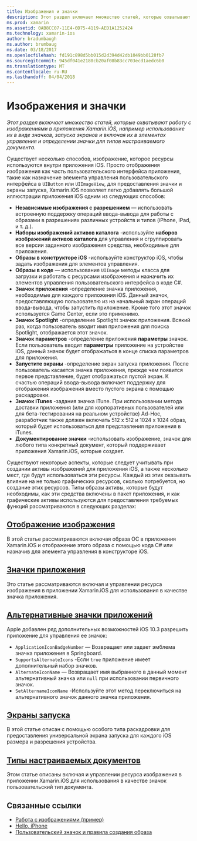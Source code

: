 ```yaml
---
title: Изображения и значки
description: Этот раздел включает множество статей, которые охватывают работу с изображениями в приложения Xamarin.iOS, например использование их в виде значков, запуска экранов и включая их в элементах управления и определении значки для типов настраиваемого документа.
ms.prod: xamarin
ms.assetid: 0AB8CC07-11E4-0D75-4119-AED1A1252424
ms.technology: xamarin-ios
author: bradumbaugh
ms.author: brumbaug
ms.date: 03/18/2017
ms.openlocfilehash: fd191c898d5bb015d2d394d42db1049bb0128fb7
ms.sourcegitcommit: 945df041e2180cb20af08b83cc703ecd1aedc6b0
ms.translationtype: MT
ms.contentlocale: ru-RU
ms.lasthandoff: 04/04/2018
---
```

# <a name="images-and-icons"></a>Изображения и значки

_Этот раздел включает множество статей, которые охватывают работу с изображениями в приложения Xamarin.iOS, например использование их в виде значков, запуска экранов и включая их в элементах управления и определении значки для типов настраиваемого документа._

Существует несколько способов, изображение, которое ресурсы используются внутри приложения iOS. Просто отображения изображения как часть пользовательского интерфейса приложения, такие как назначение элемента управления пользовательского интерфейса в `UIButton` или `UIImageView`, для предоставления значки и экраны запуска, Xamarin.iOS позволяет легко добавлять большой иллюстрации приложения iOS одним из следующих способов: 

- **Независимые изображения с разрешением** — использовать встроенную поддержку операций ввода-вывода для работы с образами в разрешениях различных устройств и типов (iPhone, iPad, и т. д.).
- **Наборы изображений активов каталога** -используйте **наборов изображений активов каталога** для управления и сгруппировать все версии заданного изображения средства, необходимые для приложения.
- **Образы в конструкторе iOS** -используйте конструктор iOS, чтобы задать изображения для элементов управления.
- **Образы в коде** — использование `UIImage` методы класса для загрузки и работать с ресурсами изображения и назначить их элементов управления пользовательского интерфейса в коде C#.
- **Значок приложения** -определение значка приложения, необходимые для каждого приложения iOS. Данный значок, предоставляющую пользователю из на начальный экран операций ввода-вывода, чтобы запустить приложение. Кроме того этот значок используется Game Center, если это применимо.
- **Значок Spotlight** -определение Spotlight значок приложения. Всякий раз, когда пользователь вводит имя приложения для поиска Spotlight, отображается этот значок.
- **Значок параметров** -определение приложения **параметры** значок. Если пользователь вводит **параметры** приложение на устройстве iOS, данный значок будет отображаться в конце списка параметров для приложения. 
- **Запустите экраны** -определение экран запуска приложения. После пользователь касается значка приложения, прежде чем появится первое представление, будет отображаться пустой экран. К счастью операций ввода-вывода включает поддержку для отображения изображения вместо пустого экрана с помощью раскадровки. 
- **Значок iTunes** -задания значка iTune. При использовании метода доставки приложения (или для корпоративных пользователей или для бета-тестирования на реальном устройстве) Ad-Hoc, разработчик также должен включать 512 x 512 и 1024 x 1024 образ, который будет использоваться для представления приложения в iTunes.
- **Документирование значки** -использовать изображение, значок для любого типа конкретный документ, который поддерживает приложения Xamarin.iOS, которые создает.

Существуют некоторые аспекты, которые следует учитывать при создании активы изображений для приложения iOS, а также несколько мест, где будут использоваться эти ресурсы. Каждый из этих оказывать влияние на не только графических ресурсов, сколько потребуется, но создание этих ресурсов. Типы образы активы, которые будут необходимы, как эти средства включены в пакет приложения, и как графические активы используются для предоставления требуемых функций рассматриваются в следующих разделах:


## <a name="displaying-an-imageiosapp-fundamentalsimages-iconsdisplaying-an-imagemd"></a>[Отображение изображения](~/ios/app-fundamentals/images-icons/displaying-an-image.md)

В этой статье рассматриваются включая образа ОС в приложения Xamarin.iOS и отображение этого образа с помощью кода C# или назначив для элемента управления в конструкторе iOS.

## <a name="application-iconsiosapp-fundamentalsimages-iconsapp-iconsmd"></a>[Значки приложения](~/ios/app-fundamentals/images-icons/app-icons.md)

Это статье рассматриваются включая и управлении ресурса изображения в приложении Xamarin.iOS для использования в качестве значка приложения.

## <a name="alternate-app-iconsiosapp-fundamentalsimages-iconsalternate-app-iconsmd"></a>[Альтернативные значки приложений](~/ios/app-fundamentals/images-icons/alternate-app-icons.md)

Apple добавлен ряд дополнительных возможностей iOS 10.3 разрешить приложение для управления ее значок:

 - `ApplicationIconBadgeNumber` — Возвращает или задает эмблема значка приложения в Springboard.
 - `SupportsAlternateIcons` -Если `true` приложение имеет дополнительный набор значков.
 - `AlternateIconName` — Возвращает имя выбранного в данный момент альтернативный значка или `null` при использовании первичного значок.
 - `SetAlternameIconName` -Используйте этот метод переключиться на альтернативного значок данного значка приложения.


## <a name="launch-screensiosapp-fundamentalsimages-iconslaunch-screensmd"></a>[Экраны запуска](~/ios/app-fundamentals/images-icons/launch-screens.md)

В этой статье описан с помощью особого типа раскадровки для предоставления универсальной экрана запуска для каждого iOS размера и разрешения устройства.

## <a name="custom-document-typesiosapp-fundamentalsimages-iconscustom-document-typesmd"></a>[Типы настраиваемых документов](~/ios/app-fundamentals/images-icons/custom-document-types.md)

Этом статье описаны включая и управлении ресурса изображения в приложении Xamarin.iOS для использования в качестве значок пользовательский тип документа.



## <a name="related-links"></a>Связанные ссылки

- [Работа с изображениями (пример)](https://developer.xamarin.com/samples/WorkingWithImages/)
- [Hello, iPhone](~/ios/get-started/hello-ios/index.md)
- [Пользовательский значок и правила создания образа](http://developer.apple.com/library/ios/#documentation/UserExperience/Conceptual/MobileHIG/IconsImages/IconsImages.html)
